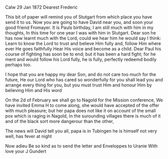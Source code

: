  Calw 29 Jan 1872
Dearest Frederic

This bit of paper will remind you of Stutgart from which place you have send it to us. Now you are going to have David near you, and soon your good friend Fromayer. It is Pauls birthday, I am still much with him in my thoughts, In this time for one year I was with him in Stutgart. Dear son he has now learnt much with the Lord, could we hear him he would say I think: Learn to know the Lord to trust and believe Him fully and, follow Him where ever He goes faithfully Hear His voice and become as a child. Dear Paul his course of fighting has soon be to end; but it has been a hard fight; for he ment and would follow his Lord fully, he is fully, perfectly redeemd bodily perhaps too.

I hope that you are happy my dear Son, and do not care too much for the future, He our Lord who has cared so wonderfully for you shall lead you and arrange every thing for you, but you must trust Him and honour Him by believing Him and His word

On the 2d of February we shall go to Nagold for the Mission conference, We have invited Emma H to come along, she would have accepted of the offer with much pleasure; but her papa does not like it on account of the small pox which is raging in Nagold, In the surounding villages there is much of it and of the black sort more dangerour than the other,

The news will David tell you all, papa is in Tubingen he is himself not very well, has fever at night

Now adieu Be so kind as to send the letter and Enveloppes to Uranie 
 With love your
 J Gundert
